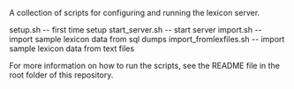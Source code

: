 A collection of scripts for configuring and running the lexicon server.

setup.sh -- first time setup
start_server.sh -- start server
import.sh -- import sample lexicon data from sql dumps 
import_fromlexfiles.sh -- import sample lexicon data from text files

For more information on how to run the scripts, see the README file in the root folder of this repository.
